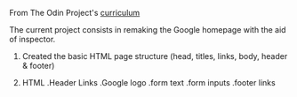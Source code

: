 From The Odin Project's [curriculum](http://www.theodinproject.com/courses/web-development-101/lessons/html-css)

The current project consists in remaking the Google homepage with the aid of inspector.

01. Created the basic HTML page structure (head, titles, links, body, header & footer)

02. HTML
    .Header Links
    .Google logo
    .form text
    .form inputs
    .footer links